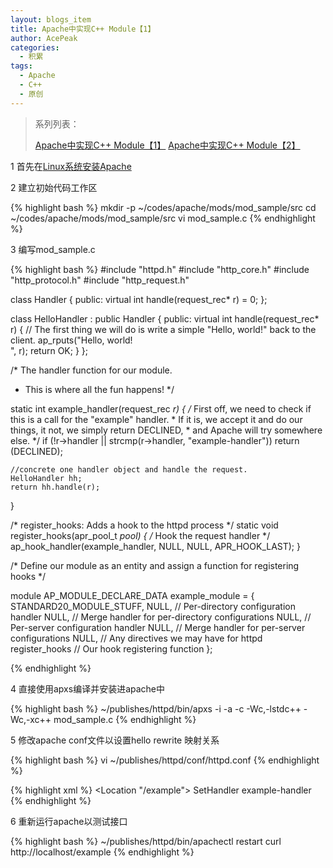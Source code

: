 ```yaml
---
layout: blogs_item
title: Apache中实现C++ Module【1】
author: AcePeak
categories:
  - 积累
tags:
  - Apache
  - C++
  - 原创
---
```


> 系列列表：
>
> [Apache中实现C++ Module【1】]({{site.url}}/blogs/2012/05/01/apache-cpp-mod/)
> [Apache中实现C++ Module【2】]({{site.url}}/blogs/2012/05/02/apache-cpp-mod-2/)


1 首先在[Linux系统安装Apache]({{site.url}}/blogs/2012/04/29/apache-install/)


2 建立初始代码工作区

{% highlight bash  %}
mkdir -p ~/codes/apache/mods/mod_sample/src
cd ~/codes/apache/mods/mod_sample/src
vi mod_sample.c
{% endhighlight %}

3 编写mod_sample.c

{% highlight bash  %}
#include "httpd.h"
#include "http_core.h"
#include "http_protocol.h"
#include "http_request.h"

class Handler
{
public:
	virtual int handle(request_rec* r) = 0;
};

class HelloHandler : public Handler
{
public:
	virtual int handle(request_rec* r)
	{
		// The first thing we will do is write a simple "Hello, world!" back to the client.
		ap_rputs("Hello, world!<br/>", r);
		return OK;
	}
};

/* The handler function for our module.
 * This is where all the fun happens!
 */

static int example_handler(request_rec *r)
{
    /* First off, we need to check if this is a call for the "example" handler.
     * If it is, we accept it and do our things, it not, we simply return DECLINED,
     * and Apache will try somewhere else.
     */
    if (!r->handler || strcmp(r->handler, "example-handler")) return (DECLINED);

	//concrete one handler object and handle the request.
	HelloHandler hh;
	return hh.handle(r);
}

/* register_hooks: Adds a hook to the httpd process */
static void register_hooks(apr_pool_t *pool)
{
    /* Hook the request handler */
    ap_hook_handler(example_handler, NULL, NULL, APR_HOOK_LAST);
}

/* Define our module as an entity and assign a function for registering hooks  */

module AP_MODULE_DECLARE_DATA   example_module =
{
    STANDARD20_MODULE_STUFF,
    NULL,            // Per-directory configuration handler
    NULL,            // Merge handler for per-directory configurations
    NULL,            // Per-server configuration handler
    NULL,            // Merge handler for per-server configurations
    NULL,            // Any directives we may have for httpd
    register_hooks   // Our hook registering function
};

{% endhighlight %}

4 直接使用apxs编译并安装进apache中

{% highlight bash  %}
~/publishes/httpd/bin/apxs -i -a -c -Wc,-lstdc++ -Wc,-xc++ mod_sample.c
{% endhighlight %}

5 修改apache conf文件以设置hello rewrite 映射关系

{% highlight bash  %}
vi ~/publishes/httpd/conf/httpd.conf
{% endhighlight %}

{% highlight xml  %}
</Directory>
<Location "/example">
    SetHandler example-handler
</Location>
{% endhighlight %}

6 重新运行apache以测试接口

{% highlight bash  %}
~/publishes/httpd/bin/apachectl restart
curl http://localhost/example
{% endhighlight %}
